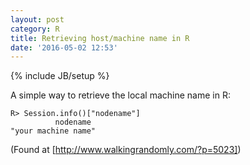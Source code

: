 ```yaml
---
layout: post
category: R
title: Retrieving host/machine name in R
date: '2016-05-02 12:53'
---
```


{% include JB/setup %}

A simple way to retrieve the local machine name in R:

```
R> Session.info()["nodename"]
          nodename
"your machine name"
```

(Found at [http://www.walkingrandomly.com/?p=5023])
